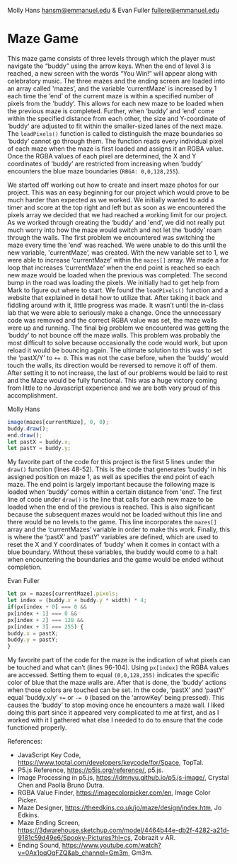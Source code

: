 Molly Hans hansm@emmanuel.edu &
Evan Fuller fullere@emmanuel.edu

# Maze Game

This maze game consists of three levels through which the player must navigate the “buddy” using the arrow keys. When the end of level 3 is reached, a new screen with the words “You Win!” will appear along with celebratory music. The three mazes and the ending screen are loaded into an array called 'mazes’, and the variable ‘currentMaze’ is increased by 1 each time the ‘end’ of the current maze is within a specified number of pixels from the 'buddy’. This allows for each new maze to be loaded when the previous maze is completed. Further, when ‘buddy’ and ‘end’ come within the specified distance from each other, the size and Y-coordinate of ‘buddy’ are adjusted to fit within the smaller-sized lanes of the next maze. The `loadPixels()` function is called to distinguish the maze boundaries so ‘buddy’ cannot go through them. The function reads every individual pixel of each maze when the maze is first loaded and assigns it an RGBA value. Once the RGBA values of each pixel are determined, the X and Y coordinates of ‘buddy’ are restricted from increasing when ‘buddy’ encounters the blue maze boundaries (`RBGA: 0,0,128,255`).

We started off working out how to create and insert maze photos for our project. This was an easy beginning for our project which would prove to be much harder than expected as we worked. We initially wanted to add a timer and score at the top right and left but as soon as we encountered the pixels array we decided that we had reached a working limit for our project. As we worked through creating the ‘buddy’ and 'end’, we did not really put much worry into how the maze would switch and not let the ‘buddy’ roam through the walls. The first problem we encountered was switching the maze every time the ‘end’ was reached. We were unable to do this until the new variable, 'currentMaze’, was created. With the new variable set to 1, we were able to increase ‘currentMaze’ within the `mazes[]` array. We made a for loop that increases ‘currentMaze’ when the end point is reached so each new maze would be loaded when the previous was completed. The second bump in the road was loading the pixels. We initially had to get help from Mark to figure out where to start. We found the `loadPixels()` function and a website that explained in detail how to utilize that. After taking it back and fiddling around with it, little progress was made. It wasn’t until the in-class lab that we were able to seriously make a change. Once the unnecessary code was removed and the correct RGBA value was set, the maze walls were up and running. The final big problem we encountered was getting the ‘buddy’ to not bounce off the maze walls. This problem was probably the most difficult to solve because occasionally the code would work, but upon reload it would be bouncing again. The ultimate solution to this was to set the ‘pastX/Y’ to `+= 0`. This was not the case before, when the ‘buddy’ would touch the walls, its direction would be reversed to remove it off of them. After setting it to not increase, the last of our problems would be laid to rest and the Maze would be fully functional. This was a huge victory coming from little to no Javascript experience and we are both very proud of this accomplishment.

Molly Hans
```JavaScript
image(mazes[currentMaze], 0, 0);
buddy.draw(); 
end.draw();
let pastX = buddy.x; 
let pastY = buddy.y;
```

My favorite part of the code for this project is the first 5 lines under the `draw()` function (lines 48-52). This is the code that generates ‘buddy’ in his assigned position on maze 1, as well as specifies the end point of each maze. The end point is largely important because the following maze is loaded when ‘buddy’ comes within a certain distance from 'end’. The first line of code under `draw()` is the line that calls for each new maze to be loaded when the end of the previous is reached. This is also significant because the subsequent mazes would not be loaded without this line and there would be no levels to the game. This line incorporates the `mazes[]` array and the ‘currentMazes’ variable in order to make this work. Finally, this is where the ‘pastX’ and ‘pastY’ variables are defined, which are used to reset the X and Y coordinates of ‘buddy’ when it comes in contact with a blue boundary. Without these variables, the buddy would come to a halt when encountering the boundaries and the game would be ended without completion.

Evan Fuller
```JavaScript
let px = mazes[currentMaze].pixels;
let index = (buddy.x + buddy.y * width) * 4;
if(px[index + 0] === 0 &&
px[index + 1] === 0 &&
px[index + 2] === 128 &&
px[index + 3] === 255) {
buddy.x = pastX; 
buddy.y = pastY; 
} 
```
My favorite part of the code for the maze is the indication of what pixels can be touched and what can’t (lines 96-104). Using `px[index]` the RGBA values are accessed. Setting them to equal `(0,0,128,255)` indicates the specific color of blue that the maze walls are. After that is done, the ‘buddy’ actions when those colors are touched can be set. In the code, ‘pastX’ and ‘pastY’ equal ‘buddy.x/y’ `+=` or `-= 0` (based on the ‘arrowKey’ being pressed). This causes the ‘buddy’ to stop moving once he encounters a maze wall. I liked doing this part since it appeared very complicated to me at first, and as I worked with it I gathered what else I needed to do to ensure that the code functioned properly.

References:
- JavaScript Key Code, https://www.toptal.com/developers/keycode/for/Space, TopTal.
- P5.js Reference, https://p5js.org/reference/, p5.js.
- Image Processing in p5.js, https://idmnyu.github.io/p5.js-image/, Crystal Chen and Paolla Bruno Dutra.
- RGBA Value Finder, https://imagecolorpicker.com/en, Image Color Picker.
- Maze Designer, https://theedkins.co.uk/jo/maze/design/index.htm, Jo Edkins.
- Maze Ending Screen, https://3dwarehouse.sketchup.com/model/4464b44e-db2f-4282-a21d-9181c59d49e6/Spooky-Pictures?hl=cs, Zobrazit v AR.
- Ending Sound, https://www.youtube.com/watch?v=0Ax1pqOqFZQ&ab_channel=Gm3m, Gm3m.